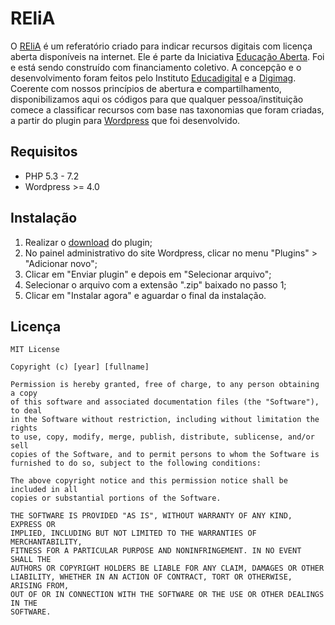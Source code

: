 
# REliA
O [REliA](http://relia.org.br/) é um referatório criado para indicar recursos digitais com licença aberta disponíveis na internet. Ele é parte da Iniciativa [Educação Aberta](www.aberta.org.br). Foi e está sendo construído com financiamento coletivo. A concepção e o desenvolvimento foram feitos pelo Instituto [Educadigital](http://www.educadigital.org.br/site/) e a [Digimag](http://digimag.com.br). Coerente com nossos princípios de abertura e compartilhamento, disponibilizamos aqui os códigos para que qualquer pessoa/instituição comece a classificar recursos com base nas taxonomias que foram criadas, a partir do plugin para [Wordpress](https://wordpress.org/) que foi desenvolvido.

## Requisitos
* PHP 5.3 - 7.2
* Wordpress >= 4.0

## Instalação
1. Realizar o [download](https://github.com/educadigital/relia/archive/master.zip) do plugin;
2. No painel administrativo do site Wordpress, clicar no menu "Plugins" > "Adicionar novo";
3. Clicar em "Enviar plugin" e depois em "Selecionar arquivo";
4. Selecionar o arquivo com a extensão ".zip" baixado no passo 1;
5. Clicar em "Instalar agora" e aguardar o final da instalação.

## Licença

```
MIT License

Copyright (c) [year] [fullname]

Permission is hereby granted, free of charge, to any person obtaining a copy
of this software and associated documentation files (the "Software"), to deal
in the Software without restriction, including without limitation the rights
to use, copy, modify, merge, publish, distribute, sublicense, and/or sell
copies of the Software, and to permit persons to whom the Software is
furnished to do so, subject to the following conditions:

The above copyright notice and this permission notice shall be included in all
copies or substantial portions of the Software.

THE SOFTWARE IS PROVIDED "AS IS", WITHOUT WARRANTY OF ANY KIND, EXPRESS OR
IMPLIED, INCLUDING BUT NOT LIMITED TO THE WARRANTIES OF MERCHANTABILITY,
FITNESS FOR A PARTICULAR PURPOSE AND NONINFRINGEMENT. IN NO EVENT SHALL THE
AUTHORS OR COPYRIGHT HOLDERS BE LIABLE FOR ANY CLAIM, DAMAGES OR OTHER
LIABILITY, WHETHER IN AN ACTION OF CONTRACT, TORT OR OTHERWISE, ARISING FROM,
OUT OF OR IN CONNECTION WITH THE SOFTWARE OR THE USE OR OTHER DEALINGS IN THE
SOFTWARE.
```

